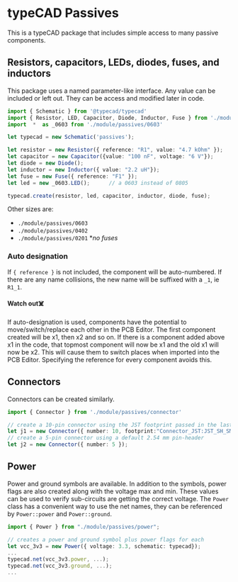 # typeCAD Passives
This is a typeCAD package that includes simple access to many passive components. 

## Resistors, capacitors, LEDs, diodes, fuses, and inductors
This package uses a named parameter-like interface. Any value can be included or left out. They can be access and modified later in code. 

```ts
import { Schematic } from '@typecad/typecad'
import { Resistor, LED, Capacitor, Diode, Inductor, Fuse } from './module/passives/0805'
import  *  as _0603 from './module/passives/0603'

let typecad = new Schematic('passives');

let resistor = new Resistor({ reference: "R1", value: "4.7 kOhm" });
let capacitor = new Capacitor({value: "100 nF", voltage: "6 V"});
let diode = new Diode();
let inductor = new Inductor({ value: "2.2 uH"});
let fuse = new Fuse({ reference: "F1" });
let led = new _0603.LED();      // a 0603 instead of 0805

typecad.create(resistor, led, capacitor, inductor, diode, fuse);
```
Other sizes are:
- `./module/passives/0603`
- `./module/passives/0402`
- `./module/passives/0201` **no fuses*

### Auto designation
If `{ reference }` is not included, the component will be auto-numbered. If there are any name collisions, the new name will be suffixed with a `_1`, ie `R1_1`. 

#### Watch out☠️
If auto-designation is used, components have the potential to move/switch/replace each other in the PCB Editor. The first component created will be x1, then x2 and so on. If there is a component added above x1 in the code, that topmost component will now be x1 and the old x1 will now be x2. This will cause them to switch places when imported into the PCB Editor. Specifying the reference for every component avoids this. 

## Connectors
Connectors can be created similarly.

```ts
import { Connector } from './module/passives/connector'

// create a 10-pin connector using the JST footprint passed in the last parameter
let j1 = new Connector({ number: 10, footprint:"Connector_JST:JST_SH_SM10B-SRSS-TB_1x10-1MP_P1.00mm_Horizontal" });
// create a 5-pin connector using a default 2.54 mm pin-header
let j2 = new Connector({ number: 5 });
```

## Power 
Power and ground symbols are available. In addition to the symbols, power flags are also created along with the voltage max and min. These values can be used to verify sub-circuits are getting the correct voltage. The `Power` class has a convenient way to use the net names, they can be referenced by `Power::power` and `Power::ground`. 

```ts
import { Power } from "./module/passives/power";

// creates a power and ground symbol plus power flags for each
let vcc_3v3 = new Power({ voltage: 3.3, schematic: typecad});
...
typecad.net(vcc_3v3.power, ...);
typecad.net(vcc_3v3.ground, ...);
...
```